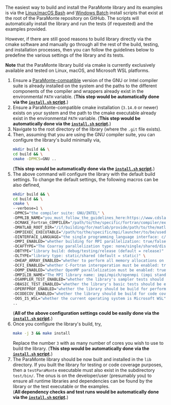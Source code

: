 The easiest way to build and install the ParaMonte library and its examples is via the 
[Linux/macOS Bash](https://github.com/cdslaborg/paramonte/blob/main/install.sh.usage.txt) and 
[Windows Batch](https://github.com/cdslaborg/paramonte/blob/main/install.bat.usage.txt) 
install scripts that exist at the root of the ParaMonte repository on GitHub. 
The scripts will automatically install the library and run the tests (if requested) and the examples provided.  

However, if there are still good reasons to build library directly via the cmake software 
and manually go through all the rest of the build, testing, and installation processes, 
then you can follow the guidelines below to predefine the various settings of the library and its tests.  

**Note** that the ParaMonte library build via cmake is currently exclusively available and tested on Linux, macOS, and Microsoft WSL platforms.  

1.  Ensure a [ParaMonte-compatible](CHANGES.md) version of the GNU or Intel compiler suite 
    is already installed on the system and the paths to the different components of the 
    compiler and wrappers already exist in the environmental `PATH` variable. 
    (**This step would be automatically done via the [`install.sh` script](https://github.com/cdslaborg/paramonte/blob/main/install.sh.usage.txt).**)  
1.  Ensure a ParaMonte-compatible cmake installation (`3.14.0` or newer) exists on your system 
    and the path to the cmake executable already exist in the environmental `PATH` variable. 
    (**This step would be automatically done via the [`install.sh` script](https://github.com/cdslaborg/paramonte/blob/main/install.sh.usage.txt).**)  
1.  Navigate to the root directory of the library (where the `.git` file exists).  
1.  Then, assuming that you are using the GNU compiler suite, you can configure the library's build minimally via,  
    ```bash  
    mkdir build && \
    cd build && \
    cmake -DPMCS=GNU ..
    ```  
    (**This step would be automatically done via the [`install.sh` script](https://github.com/cdslaborg/paramonte/blob/main/install.sh.usage.txt).**)  
1.  The above command will configure the library with the default build settings. 
    To change the default settings, the following macros can be also defined,  
    ```bash  
    mkdir build && \
    cd build && \
    cmake \
    --verbose=1 \
    -DPMCS="the compiler suite: GNU/INTEL" \
    -DPMLIB_NAME="you_must_follow_the_guidelines_here:https://www.cdslab.org/paramonte/notes/installation/readme/#naming-convention-used-for-paramonte-library-builds" \
    -DCMAKE_Fortran_COMPILER="/path/to/the/specific/fortran/compiler/executable/to/be/used/example:/usr/bin/gfortran-10" \
    -DMATLAB_ROOT_DIR="/if/building/for/matlab/provide/path/to/the/matlab/root/installation/directory/where/bin/dir/exists" \
    -DMPIEXEC_EXECUTABLE="/path/to/the/specific/mpi/launcher/to/be/used" \
    -DINTERFACE_LANGUAGE="the single programming language interface: c/cpp/fortran/matlab/python/... (default = c)" \
    -DMPI_ENABLED="whether building for MPI parallelization: true/false (default = false)" \
    -DCAFTYPE="The Coarray parallelization type: none/single/shared/distributed (default = none)" \
    -DBTYPE="library build: debug/testing/release (default = release)" \
    -DLTYPE="library type: static/shared (default = static)" \
    -DHEAP_ARRAY_ENABLED="whether to perform all memory allocations on the heap: true/false (default = false)" \
    -DCFI_ENABLED="whether C-Fortran interoperation must be enabled: true/false (default = true)" \
    -DOMP_ENABLED="whether OpenMP parallelization must be enabled: true/false (default = false)" \
    -DMPILIB_NAME="The MPI library name: impi/mpich/openmpi (impi stands for Intel MPI)" \
    -DSAMPLER_TEST_ENABLED="whether the library's sampler tests should be enabled: true/false (default = false)" \
    -DBASIC_TEST_ENABLED="whether the library's basic tests should be enabled: true/false (default = false)" \
    -DPERFPROF_ENABLED="whether the library should be build for performance profiling: true/false (default = false)" \
    -DCODECOV_ENABLED="whether the library should be build for code coverage: true/false (default = false)" \
    -DOS_IS_WSL="whether the current operating system is Microsoft WSL" \
    ..
    ```  
    (**All of the above configuration settings could be easily done via the [`install.sh` script](https://github.com/cdslaborg/paramonte/blob/main/install.sh.usage.txt).**)  
1.  Once you configure the library's build, try,  
    ```bash  
    make -j 3 && make install
    ```  
    Replace the number `3` with as many number of cores you wish to use to build the library. 
    (**This step would be automatically done via the [`install.sh` script](https://github.com/cdslaborg/paramonte/blob/main/install.sh.usage.txt).**)  
1.  The ParaMonte library should be now built and installed in the `lib` directory. 
    If you built the library for testing or code coverage purposes, then a `testParaMonte` 
    executable must also exist in the subdirectory `test/bin/`. The onus is on the developer/user (presumably you) 
    to ensure all runtime libraries and dependencies can be found by the library or the test executable or the examples.  
    (**All dependency checks and test runs would be automatically done via the [`install.sh` script](https://github.com/cdslaborg/paramonte/blob/main/install.sh.usage.txt).**)  